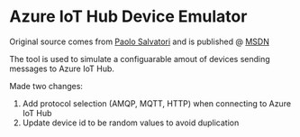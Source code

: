 # Azure IoT Hub Device Emulator
Original source comes from [Paolo Salvatori](https://social.msdn.microsoft.com/profile/paolo%20salvatori/) and is published @ [MSDN]( https://code.msdn.microsoft.com/How-to-read-events-from-an-1641eb1b)

The tool is used to simulate a configuarable amout of devices sending messages to Azure IoT Hub.

Made two changes:
1. Add protocol selection (AMQP, MQTT, HTTP) when connecting to Azure IoT Hub
2. Update device id to be random values to avoid duplication
